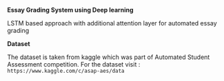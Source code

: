 **Essay Grading System using Deep learning**

LSTM based approach with additional attention layer for automated essay grading

**Dataset**

The dataset is taken from kaggle which was part of Automated Student Assessment competition.
For the dataset visit : ``` https://www.kaggle.com/c/asap-aes/data ```